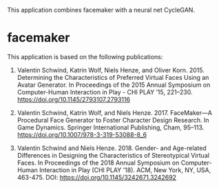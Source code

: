 This application combines facemaker with a neural net CycleGAN.

# facemaker

This application is based on the following publications:

1. Valentin Schwind, Katrin Wolf, Niels Henze, and Oliver Korn. 2015. Determining the Characteristics of Preferred Virtual Faces Using an Avatar Generator. In Proceedings of the 2015 Annual Symposium on Computer-Human Interaction in Play - CHI PLAY ’15, 221–230. https://doi.org/10.1145/2793107.2793116

2. Valentin Schwind, Katrin Wolf, and Niels Henze. 2017. FaceMaker—A Procedural Face Generator to Foster Character Design Research. In Game Dynamics. Springer International Publishing, Cham, 95–113. https://doi.org/10.1007/978-3-319-53088-8_6

3. Valentin Schwind and Niels Henze. 2018. Gender- and Age-related Differences in Designing the Characteristics of Stereotypical Virtual Faces. In Proceedings of the 2018 Annual Symposium on Computer-Human Interaction in Play (CHI PLAY '18). ACM, New York, NY, USA, 463-475. DOI: https://doi.org/10.1145/3242671.3242692
